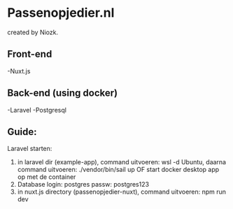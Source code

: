 # Passenopjedier.nl
created by Niozk.

Front-end
---
-Nuxt.js

Back-end (using docker)
---
-Laravel
-Postgresql


Guide:
---
Laravel starten:
1. in laravel dir (example-app), command uitvoeren: wsl -d Ubuntu, daarna command uitvoeren: ./vendor/bin/sail up
OF 
start docker desktop app op met de container
2. Database login: postgres passw: postgres123
3. in nuxt.js directory (passenopjedier-nuxt), command uitvoeren: npm run dev